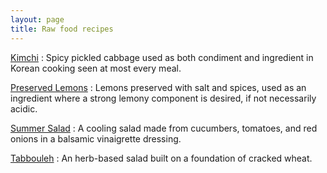 ```yaml
---
layout: page
title: Raw food recipes
---
```


[Kimchi](../kimchi)
:   Spicy pickled cabbage used as both condiment and ingredient in Korean cooking seen at most every meal.

[Preserved Lemons](../preserved-lemons)
:   Lemons preserved with salt and spices, used as an ingredient where a strong lemony component is desired, if not necessarily acidic.

[Summer Salad](../summer-salad)
:   A cooling salad made from cucumbers, tomatoes, and red onions in a balsamic vinaigrette dressing.

[Tabbouleh](../tabbouleh)
:   An herb-based salad built on a foundation of cracked wheat.
